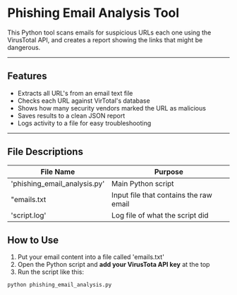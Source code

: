 # Phishing Email Analysis Tool

This Python tool scans emails for suspicious URLs each one using the VirusTotal API, and creates a report showing the links that might be dangerous.

---

## Features

- Extracts all URL's from an email text file
- Checks each URL against VirTotal's database
- Shows how many security vendors marked the URL as malicious
- Saves results to a clean JSON report
- Logs activity to a file for easy troubleshooting

---

## File Descriptions

| File Name                     | Purpose                                   |
| ------------------------------| ----------------------------------------- |
| 'phishing_email_analysis.py'  | Main Python script                        |
| "emails.txt                   | Input file that contains the raw email    |
| 'script.log'                  | Log file of what the script did           |

## How to Use

1. Put your email content into a file called 'emails.txt'
2. Open the Python script and **add your VirusTota API key** at the top
3. Run the script like this:

```bash
python phishing_email_analysis.py
